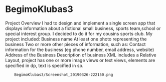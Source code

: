 # BegimoKlubas3
Project Overview
I had to design and implement a single screen app that displays information about a fictional small business, sports team,school or special interest group.
I decided to do it for my cousins sports club. 
My project included:
Business name
At least one photo representing the business
Two or more other pieces of information, such as:
Contact information for the business (eg phone number, email address, website)
Address of the Business
Description of business
XML  includes a Relative Layout, project has one or more image views or text views, elements are specified in dp, text is specified in sp.

        BegimoKlubas3/Screenshot_20190326-222150.png
      
